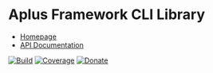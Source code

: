 # Aplus Framework CLI Library

- [Homepage](https://aplus-framework.com/docs/cli)
- [API Documentation](https://aplus-framework.gitlab.io/libraries/cli/docs/)

[![Build](https://gitlab.com/aplus-framework/libraries/cli/badges/master/pipeline.svg)](https://gitlab.com/aplus-framework/libraries/cli/-/jobs)
[![Coverage](https://gitlab.com/aplus-framework/libraries/cli/badges/master/coverage.svg?job=test:php)](https://aplus-framework.gitlab.io/libraries/cli/coverage/)
[![Donate](https://img.shields.io/badge/Donate-PayPal-blue.svg)](https://www.paypal.com/cgi-bin/webscr?cmd=_s-xclick&hosted_button_id=NGBNW5PY4VSJ4)
